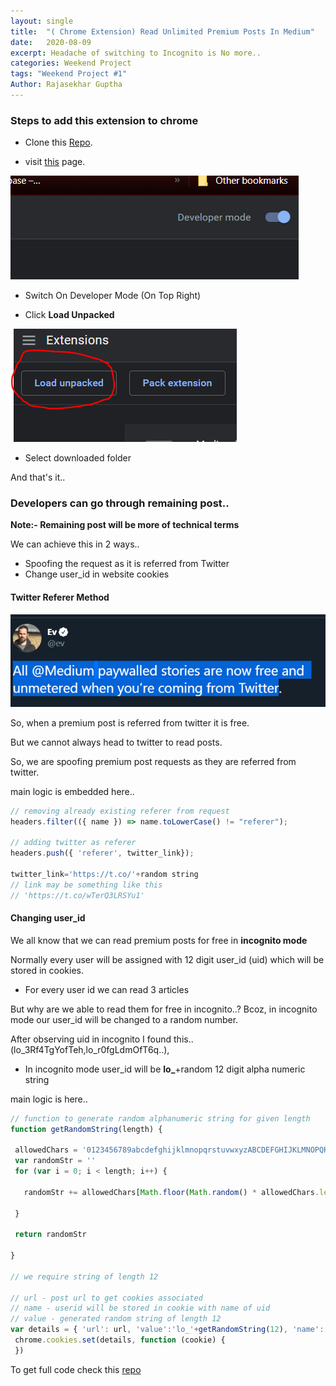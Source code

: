 ```yaml
---
layout: single
title:  "( Chrome Extension) Read Unlimited Premium Posts In Medium"
date:   2020-08-09
excerpt: Headache of switching to Incognito is No more.. 
categories: Weekend Project
tags: "Weekend Project #1"
Author: Rajasekhar Guptha
---
```


### Steps to add this extension to chrome

+ Clone this [Repo](https://github.com/RajasekharGuptha/Medium-Freeifier).

+ visit [this](chrome://extensions/) page.

![Developer Mode](/assets\images\developermodetoggle.png)

+ Switch On Developer Mode (On Top Right)

+ Click **Load Unpacked**

![load unpacked](/assets\images\loadUnpacked.png)

+ Select downloaded folder  

And that's it..

### Developers can go through remaining post..
**Note:-  Remaining post will be more of technical terms**

We can achieve this in 2 ways..

+ Spoofing the request as it is referred from Twitter
+ Change user_id in website cookies 

#### Twitter Referer Method

![Tweet](/assets\images\tweet.png)

So, when a premium post is referred from twitter it is free.

But we cannot always head to twitter to read posts.

So, we are spoofing premium post requests as they are referred from twitter.

main logic is embedded here..
```js
// removing already existing referer from request
headers.filter(({ name }) => name.toLowerCase() != "referer");

// adding twitter as referer
headers.push({ 'referer', twitter_link});

twitter_link='https://t.co/'+random string
// link may be something like this
// 'https://t.co/wTerQ3LRSYu1'
```

#### Changing user_id

We all know that we can read premium posts for free in **incognito mode**

Normally every user will be assigned with 12 digit user_id (uid) which will be stored in cookies.

+ For every user id we can read 3 articles 

But why are we able to read them for free in  incognito..?
 Bcoz, in incognito mode our user_id will be changed to a random number.

 After observing uid in incognito I found this..(lo_3Rf4TgYofTeh,lo_r0fgLdmOfT6q..),

 + In incognito mode user_id will be **lo_**+random 12 digit alpha numeric string

main logic is here..
 ```js
// function to generate random alphanumeric string for given length
 function getRandomString(length) {

  allowedChars = '0123456789abcdefghijklmnopqrstuvwxyzABCDEFGHIJKLMNOPQRSTUVWXYZ'
  var randomStr = ''
  for (var i = 0; i < length; i++) {

    randomStr += allowedChars[Math.floor(Math.random() * allowedChars.length)]

  }

  return randomStr

}

// we require string of length 12

// url - post url to get cookies associated
// name - userid will be stored in cookie with name of uid 
// value - generated random string of length 12
var details = { 'url': url, 'value':'lo_'+getRandomString(12), 'name': 'uid' }
  chrome.cookies.set(details, function (cookie) {
  })


```

To get full code check this [repo](https://github.com/RajasekharGuptha/Medium-Freeifier)
